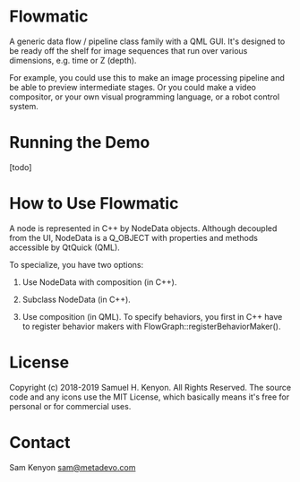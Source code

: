 # Flowmatic

A generic data flow / pipeline class family with a QML GUI. It's designed to be ready off the shelf for image sequences that run over various dimensions, e.g. time or Z (depth).

For example, you could use this to make an image processing pipeline and be able to preview intermediate stages. Or you could make a video compositor, or your own visual programming language, or a robot control system.

# Running the Demo

[todo]

# How to Use Flowmatic

A node is represented in C++ by NodeData objects. Although decoupled from the UI, NodeData is a Q_OBJECT with properties and methods accessible by QtQuick (QML).

To specialize, you have two options:

1. Use NodeData with composition (in C++).

2. Subclass NodeData (in C++).

3. Use composition (in QML). To specify behaviors, you first in C++ have to register behavior makers with FlowGraph::registerBehaviorMaker().

# License

Copyright (c) 2018-2019 Samuel H. Kenyon. All Rights Reserved. The source code and any icons use the MIT License, which basically means it's free for personal or for commercial uses.

# Contact

Sam Kenyon <sam@metadevo.com>

